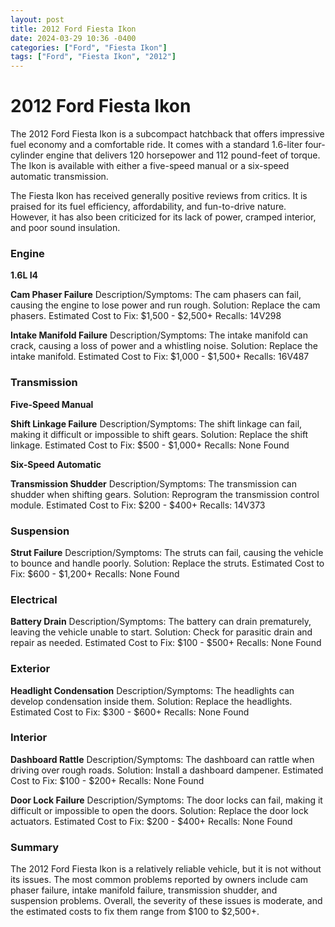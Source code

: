 ```yaml
---
layout: post
title: 2012 Ford Fiesta Ikon
date: 2024-03-29 10:36 -0400
categories: ["Ford", "Fiesta Ikon"]
tags: ["Ford", "Fiesta Ikon", "2012"]
---
```

# 2012 Ford Fiesta Ikon

The 2012 Ford Fiesta Ikon is a subcompact hatchback that offers impressive fuel economy and a comfortable ride. It comes with a standard 1.6-liter four-cylinder engine that delivers 120 horsepower and 112 pound-feet of torque. The Ikon is available with either a five-speed manual or a six-speed automatic transmission.

The Fiesta Ikon has received generally positive reviews from critics. It is praised for its fuel efficiency, affordability, and fun-to-drive nature. However, it has also been criticized for its lack of power, cramped interior, and poor sound insulation.

### Engine

**1.6L I4**

**Cam Phaser Failure**
Description/Symptoms: The cam phasers can fail, causing the engine to lose power and run rough.
Solution: Replace the cam phasers.
Estimated Cost to Fix: $1,500 - $2,500+
Recalls: 14V298

**Intake Manifold Failure**
Description/Symptoms: The intake manifold can crack, causing a loss of power and a whistling noise.
Solution: Replace the intake manifold.
Estimated Cost to Fix: $1,000 - $1,500+
Recalls: 16V487

### Transmission

**Five-Speed Manual**

**Shift Linkage Failure**
Description/Symptoms: The shift linkage can fail, making it difficult or impossible to shift gears.
Solution: Replace the shift linkage.
Estimated Cost to Fix: $500 - $1,000+
Recalls: None Found

**Six-Speed Automatic**

**Transmission Shudder**
Description/Symptoms: The transmission can shudder when shifting gears.
Solution: Reprogram the transmission control module.
Estimated Cost to Fix: $200 - $400+
Recalls: 14V373

### Suspension

**Strut Failure**
Description/Symptoms: The struts can fail, causing the vehicle to bounce and handle poorly.
Solution: Replace the struts.
Estimated Cost to Fix: $600 - $1,200+
Recalls: None Found

### Electrical

**Battery Drain**
Description/Symptoms: The battery can drain prematurely, leaving the vehicle unable to start.
Solution: Check for parasitic drain and repair as needed.
Estimated Cost to Fix: $100 - $500+
Recalls: None Found

### Exterior

**Headlight Condensation**
Description/Symptoms: The headlights can develop condensation inside them.
Solution: Replace the headlights.
Estimated Cost to Fix: $300 - $600+
Recalls: None Found

### Interior

**Dashboard Rattle**
Description/Symptoms: The dashboard can rattle when driving over rough roads.
Solution: Install a dashboard dampener.
Estimated Cost to Fix: $100 - $200+
Recalls: None Found

**Door Lock Failure**
Description/Symptoms: The door locks can fail, making it difficult or impossible to open the doors.
Solution: Replace the door lock actuators.
Estimated Cost to Fix: $200 - $400+
Recalls: None Found

### Summary

The 2012 Ford Fiesta Ikon is a relatively reliable vehicle, but it is not without its issues. The most common problems reported by owners include cam phaser failure, intake manifold failure, transmission shudder, and suspension problems. Overall, the severity of these issues is moderate, and the estimated costs to fix them range from $100 to $2,500+.
